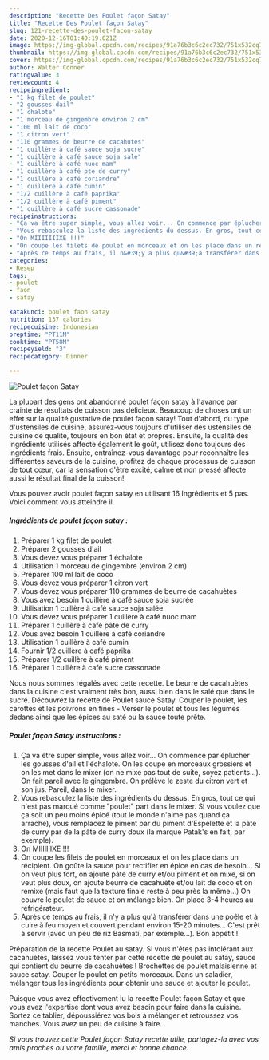 ```yaml
---
description: "Recette Des Poulet façon Satay"
title: "Recette Des Poulet façon Satay"
slug: 121-recette-des-poulet-facon-satay
date: 2020-12-16T01:40:19.021Z
image: https://img-global.cpcdn.com/recipes/91a76b3c6c2ec732/751x532cq70/poulet-facon-satay-photo-principale-de-la-recette.jpg
thumbnail: https://img-global.cpcdn.com/recipes/91a76b3c6c2ec732/751x532cq70/poulet-facon-satay-photo-principale-de-la-recette.jpg
cover: https://img-global.cpcdn.com/recipes/91a76b3c6c2ec732/751x532cq70/poulet-facon-satay-photo-principale-de-la-recette.jpg
author: Walter Conner
ratingvalue: 3
reviewcount: 4
recipeingredient:
- "1 kg filet de poulet"
- "2 gousses dail"
- "1 chalote"
- "1 morceau de gingembre environ 2 cm"
- "100 ml lait de coco"
- "1 citron vert"
- "110 grammes de beurre de cacahutes"
- "1 cuillère à café sauce soja sucre"
- "1 cuillère à café sauce soja sale"
- "1 cuillère à café nuoc mam"
- "1 cuillère à café pte de curry"
- "1 cuillère à café coriandre"
- "1 cuillère à café cumin"
- "1/2 cuillère à café paprika"
- "1/2 cuillère à café piment"
- "1 cuillère à café sucre cassonade"
recipeinstructions:
- "Ça va être super simple, vous allez voir... On commence par éplucher les gousses d&#39;ail et l&#39;échalote. On les coupe en morceaux grossiers et on les met dans le mixer (on ne mixe pas tout de suite, soyez patients...). On fait pareil avec le gingembre. On prélève le zeste du citron vert et son jus. Pareil, dans le mixer."
- "Vous rebasculez la liste des ingrédients du dessus. En gros, tout ce qui n&#39;est pas marqué comme &#34;poulet&#34; part dans le mixer. Si vous voulez que ça soit un peu moins épicé (tout le monde n&#39;aime pas quand ça arrache), vous remplacez le piment par du piment d&#39;Espelette et la pâte de curry par de la pâte de curry doux (la marque Patak&#39;s en fait, par exemple)."
- "On MIIIIIIIXE !!!"
- "On coupe les filets de poulet en morceaux et on les place dans un récipient. On goûte la sauce pour rectifier en épice en cas de besoin... Si on veut plus fort, on ajoute pâte de curry et/ou piment et on mixe, si on veut plus doux, on ajoute beurre de cacahuète et/ou lait de coco et on remixe (mais faut que la texture finale reste à peu près la même...) On couvre le poulet de sauce et on mélange bien. On place 3-4 heures au réfrigérateur."
- "Après ce temps au frais, il n&#39;y a plus qu&#39;à transférer dans une poêle et à cuire à feu moyen et couvert pendant environ 15-20 minutes... C&#39;est prêt à servir (avec un peu de riz Basmati, par exemple...). Bon appétit !"
categories:
- Resep
tags:
- poulet
- faon
- satay

katakunci: poulet faon satay 
nutrition: 137 calories
recipecuisine: Indonesian
preptime: "PT11M"
cooktime: "PT58M"
recipeyield: "3"
recipecategory: Dinner

---
```



![Poulet façon Satay](https://img-global.cpcdn.com/recipes/91a76b3c6c2ec732/751x532cq70/poulet-facon-satay-photo-principale-de-la-recette.jpg)

La plupart des gens ont abandonné poulet façon satay à l'avance par crainte de résultats de cuisson pas délicieux. Beaucoup de choses ont un effet sur la qualité gustative de poulet façon satay! Tout d'abord, du type d'ustensiles de cuisine, assurez-vous toujours d'utiliser des ustensiles de cuisine de qualité, toujours en bon état et propres. Ensuite, la qualité des ingrédients utilisés affecte également le goût, utilisez donc toujours des ingrédients frais. Ensuite, entraînez-vous davantage pour reconnaître les différentes saveurs de la cuisine, profitez de chaque processus de cuisson de tout cœur, car la sensation d'être excité, calme et non pressé affecte aussi le résultat final de la cuisson!

<!--inarticleads1-->

Vous pouvez avoir poulet façon satay en utilisant 16 Ingrédients et 5 pas. Voici comment vous atteindre il.

##### Ingrédients de poulet façon satay :

1. Préparer 1 kg filet de poulet
1. Préparer 2 gousses d&#39;ail
1. Vous devez vous préparer 1 échalote
1. Utilisation 1 morceau de gingembre (environ 2 cm)
1. Préparer 100 ml lait de coco
1. Vous devez vous préparer 1 citron vert
1. Vous devez vous préparer 110 grammes de beurre de cacahuètes
1. Vous avez besoin 1 cuillère à café sauce soja sucrée
1. Utilisation 1 cuillère à café sauce soja salée
1. Vous devez vous préparer 1 cuillère à café nuoc mam
1. Préparer 1 cuillère à café pâte de curry
1. Vous avez besoin 1 cuillère à café coriandre
1. Utilisation 1 cuillère à café cumin
1. Fournir 1/2 cuillère à café paprika
1. Préparer 1/2 cuillère à café piment
1. Préparer 1 cuillère à café sucre cassonade


Nous nous sommes régalés avec cette recette. Le beurre de cacahuètes dans la cuisine c&#39;est vraiment très bon, aussi bien dans le salé que dans le sucré. Découvrez la recette de Poulet sauce Satay. Couper le poulet, les carottes et les poivrons en fines - Verser le poulet et tous les légumes dedans ainsi que les épices au saté ou la sauce toute prête. 

<!--inarticleads2-->

##### Poulet façon Satay instructions :

1. Ça va être super simple, vous allez voir... On commence par éplucher les gousses d&#39;ail et l&#39;échalote. On les coupe en morceaux grossiers et on les met dans le mixer (on ne mixe pas tout de suite, soyez patients...). On fait pareil avec le gingembre. On prélève le zeste du citron vert et son jus. Pareil, dans le mixer.
1. Vous rebasculez la liste des ingrédients du dessus. En gros, tout ce qui n&#39;est pas marqué comme &#34;poulet&#34; part dans le mixer. Si vous voulez que ça soit un peu moins épicé (tout le monde n&#39;aime pas quand ça arrache), vous remplacez le piment par du piment d&#39;Espelette et la pâte de curry par de la pâte de curry doux (la marque Patak&#39;s en fait, par exemple).
1. On MIIIIIIIXE !!!
1. On coupe les filets de poulet en morceaux et on les place dans un récipient. On goûte la sauce pour rectifier en épice en cas de besoin... Si on veut plus fort, on ajoute pâte de curry et/ou piment et on mixe, si on veut plus doux, on ajoute beurre de cacahuète et/ou lait de coco et on remixe (mais faut que la texture finale reste à peu près la même...) On couvre le poulet de sauce et on mélange bien. On place 3-4 heures au réfrigérateur.
1. Après ce temps au frais, il n&#39;y a plus qu&#39;à transférer dans une poêle et à cuire à feu moyen et couvert pendant environ 15-20 minutes... C&#39;est prêt à servir (avec un peu de riz Basmati, par exemple...). Bon appétit !


Préparation de la recette Poulet au satay. Si vous n&#39;êtes pas intolérant aux cacahuètes, laissez vous tenter par cette recette de poulet au satay, sauce qui contient du beurre de cacahuètes ! Brochettes de poulet malaisienne et sauce satay. Couper le poulet en petits morceaux. Dans un saladier, mélanger tous les ingrédients pour obtenir une sauce et ajouter le poulet. 

<!--inarticleads1-->

<p>
Puisque vous avez effectivement lu la recette Poulet façon Satay et que vous avez l'expertise dont vous avez besoin pour faire dans la cuisine. Sortez ce tablier, dépoussiérez vos bols à mélanger et retroussez vos manches. Vous avez un peu de cuisine à faire.
</p>

<p>
<i>Si vous trouvez cette Poulet façon Satay recette utile, partagez-la avec vos amis proches ou votre famille, merci et bonne chance.</i>
</p>
